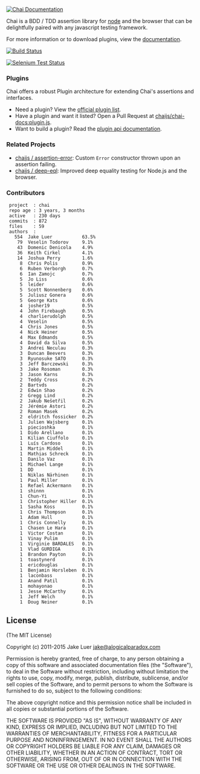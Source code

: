 [![Chai Documentation](http://chaijs.com/public/img/chai-logo.png)](http://chaijs.com)

Chai is a BDD / TDD assertion library for [node](http://nodejs.org) and the browser that
can be delightfully paired with any javascript testing framework.

For more information or to download plugins, view the [documentation](http://chaijs.com).

[![Build Status](https://travis-ci.org/chaijs/chai.svg?branch=master)](https://travis-ci.org/chaijs/chai)

[![Selenium Test Status](https://saucelabs.com/browser-matrix/chaijs.svg)](https://saucelabs.com/u/chaijs)

### Plugins

Chai offers a robust Plugin architecture for extending Chai's assertions and interfaces.

- Need a plugin? View the [official plugin list](http://chaijs.com/plugins).
- Have a plugin and want it listed? Open a Pull Request at [chaijs/chai-docs:plugin.js](https://github.com/chaijs/chai-docs/blob/master/plugins.js#L1-L12).
- Want to build a plugin? Read the [plugin api documentation](http://chaijs.com/guide/plugins/).

### Related Projects

- [chaijs / assertion-error](https://github.com/chaijs/assertion-error): Custom `Error` constructor thrown upon an assertion failing.
- [chaijs / deep-eql](https://github.com/chaijs/deep-eql): Improved deep equality testing for Node.js and the browser.

### Contributors

     project  : chai
     repo age : 3 years, 3 months
     active   : 230 days
     commits  : 872
     files    : 59
     authors  :
       554  Jake Luer           63.5%
        79  Veselin Todorov     9.1%
        43  Domenic Denicola    4.9%
        36  Keith Cirkel        4.1%
        14  Joshua Perry        1.6%
         8  Chris Polis         0.9%
         6  Ruben Verborgh      0.7%
         6  Ian Zamojc          0.7%
         5  Jo Liss             0.6%
         5  leider              0.6%
         5  Scott Nonnenberg    0.6%
         5  Juliusz Gonera      0.6%
         5  George Kats         0.6%
         4  josher19            0.5%
         4  John Firebaugh      0.5%
         4  charlierudolph      0.5%
         4  Veselin             0.5%
         4  Chris Jones         0.5%
         4  Nick Heiner         0.5%
         4  Max Edmands         0.5%
         4  David da Silva      0.5%
         3  Andrei Neculau      0.3%
         3  Duncan Beevers      0.3%
         3  Ryunosuke SATO      0.3%
         3  Jeff Barczewski     0.3%
         3  Jake Rosoman        0.3%
         3  Jason Karns         0.3%
         2  Teddy Cross         0.2%
         2  Bartvds             0.2%
         2  Edwin Shao          0.2%
         2  Gregg Lind          0.2%
         2  Jakub Nešetřil      0.2%
         2  Jérémie Astori      0.2%
         2  Roman Masek         0.2%
         2  eldritch fossicker  0.2%
         1  Julien Wajsberg     0.1%
         1  piecioshka          0.1%
         1  Dido Arellano       0.1%
         1  Kilian Ciuffolo     0.1%
         1  Luís Cardoso        0.1%
         1  Martin Middel       0.1%
         1  Mathias Schreck     0.1%
         1  Danilo Vaz          0.1%
         1  Michael Lange       0.1%
         1  DD                  0.1%
         1  Niklas Närhinen     0.1%
         1  Paul Miller         0.1%
         1  Refael Ackermann    0.1%
         1  shinnn              0.1%
         1  Chun-Yi             0.1%
         1  Christopher Hiller  0.1%
         1  Sasha Koss          0.1%
         1  Chris Thompson      0.1%
         1  Adam Hull           0.1%
         1  Chris Connelly      0.1%
         1  Chasen Le Hara      0.1%
         1  Victor Costan       0.1%
         1  Vinay Pulim         0.1%
         1  Virginie BARDALES   0.1%
         1  Vlad GURDIGA        0.1%
         1  Brandon Payton      0.1%
         1  toastynerd          0.1%
         1  ericdouglas         0.1%
         1  Benjamin Horsleben  0.1%
         1  laconbass           0.1%
         1  Anand Patil         0.1%
         1  mohayonao           0.1%
         1  Jesse McCarthy      0.1%
         1  Jeff Welch          0.1%
         1  Doug Neiner         0.1%


## License

(The MIT License)

Copyright (c) 2011-2015 Jake Luer <jake@alogicalparadox.com>

Permission is hereby granted, free of charge, to any person obtaining a copy
of this software and associated documentation files (the "Software"), to deal
in the Software without restriction, including without limitation the rights
to use, copy, modify, merge, publish, distribute, sublicense, and/or sell
copies of the Software, and to permit persons to whom the Software is
furnished to do so, subject to the following conditions:

The above copyright notice and this permission notice shall be included in
all copies or substantial portions of the Software.

THE SOFTWARE IS PROVIDED "AS IS", WITHOUT WARRANTY OF ANY KIND, EXPRESS OR
IMPLIED, INCLUDING BUT NOT LIMITED TO THE WARRANTIES OF MERCHANTABILITY,
FITNESS FOR A PARTICULAR PURPOSE AND NONINFRINGEMENT. IN NO EVENT SHALL THE
AUTHORS OR COPYRIGHT HOLDERS BE LIABLE FOR ANY CLAIM, DAMAGES OR OTHER
LIABILITY, WHETHER IN AN ACTION OF CONTRACT, TORT OR OTHERWISE, ARISING FROM,
OUT OF OR IN CONNECTION WITH THE SOFTWARE OR THE USE OR OTHER DEALINGS IN
THE SOFTWARE.
